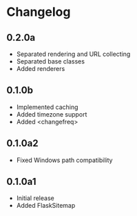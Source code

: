 # Changelog

## 0.2.0a
- Separated rendering and URL collecting
- Separated base classes
- Added renderers

## 0.1.0b
- Implemented caching
- Added timezone support
- Added \<changefreq\>

## 0.1.0a2
- Fixed Windows path compatibility

## 0.1.0a1
- Initial release
- Added FlaskSitemap
